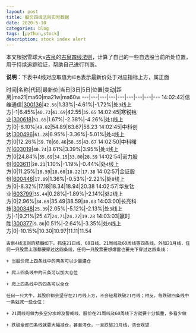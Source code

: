 ```yaml
---
layout: post
title: 股价四线法则实时数据
date: 2020-5-10
categories: blog
tags: [python,stock]
description: stock index alert
---
```



本文根据雪球大v[古泉](https://xueqiu.com/u/7148646888)的[古泉四线法则](https://xueqiu.com/7148646888/130498192)，计算了自己的一些自选股当前所处位置，用于持续追踪验证，帮助自己进行判断。

**说明**：下表中4线对应取值为`红色`表示最新价处于对应指标上方，属正面

时间|名称|代码|最新价|当日|3日|5日|位置|变动|距离|ma21|ma60|ma21w|ma60w
---|---|---|---|---|---|---|---|---
14:02:42|信维通信|[300136](https://xueqiu.com/S/SZ300136)|`42.56`|1.33%|-4.61%|-1.72%|处`3`线上方|-1|6.45%|`40.73`|`41.69`|42.55|`35.65`
14:02:45|寒锐钴业|[300618](https://xueqiu.com/S/SZ300618)|`51.65`|1.67%|-2.38%|-4.26%|处`1`线上方|0|-8.10%|`49.82`|54.89|63.67|58.23
14:02:45|中科创达|[300496](https://xueqiu.com/S/SZ300496)|`61.28`|6.95%|-3.36%|-5.01%|处`4`线上方|0|12.26%|`59.70`|`60.46`|`58.55`|`43.67`
14:02:50|中科曙光|[603019](https://xueqiu.com/S/SH603019)|`40.74`|3.61%|3.39%|3.95%|处`4`线上方|0|24.84%|`35.69`|`34.15`|`33.00`|`28.59`
14:02:54|诺力股份|[603611](https://xueqiu.com/S/SH603611)|`20.21`|1.10%|-1.19%|-0.44%|处`4`线上方|0|11.25%|`18.59`|`18.60`|`18.22`|`17.38`
14:02:57|金证股份|[600446](https://xueqiu.com/S/SH600446)|`17.09`|1.36%|-0.53%|-2.22%|处`0`线上方|0|-8.32%|17.18|18.34|18.94|20.38
14:02:57|华友钴业|[603799](https://xueqiu.com/S/SH603799)|`35.44`|0.28%|-1.89%|-2.14%|处`2`线上方|0|2.96%|`34.69`|35.49|38.59|`30.03`
14:03:00|长亮科技|[300348](https://xueqiu.com/S/SZ300348)|`25.39`|2.05%|-5.12%|-2.13%|处`3`线上方|-1|9.21%|25.47|`24.71`|`24.72`|`19.28`
14:03:03|赢时胜|[300377](https://xueqiu.com/S/SZ300377)|`9.86`|0.51%|-2.64%|-3.35%|处`0`线上方|0|-10.15%|10.30|10.97|11.11|11.54

```
古泉4线法则的精髓如下。抓住21日线、60日线、21周线及60周线等四条线，外加21月线，任何一只股票上涨都要穿过这四条线，任何一只股票要想爆雷也要先下穿过这四条线：

+ 当股价爬上四条线中的两条可以少量建仓

+ 爬上四条线中的三条可以加大仓位

+ 爬上四条线中的四条可以全仓

任何一只大牛，其股价都会坚守在21月线上方，不会轻易跌破21月线；相反，每跌破四条线中一条就减一些仓位：

+ 21周线可做为多空分水岭及警戒线，股价在21周线及60周线下方就要十分慎重，多看少做

+ 跌破全部四条线就要大幅减仓，甚至清仓，一旦跌破21月线，清仓观望
```
